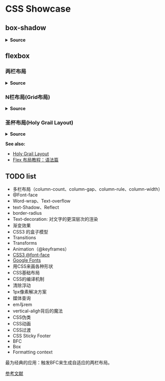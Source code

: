 # CSS Showcase

## box-shadow

<css-box-shadow/>

<details>
<summary><b>Source</b></summary>

<<< @/docs/.vuepress/components/css/box-shadow.vue

</details>


## flexbox

### 两栏布局

<css-flexbox-two-columns/>

<details>
<summary><b>Source</b></summary>

<<< @/docs/.vuepress/components/css/flexbox-two-columns.vue

</details>

### N栏布局(Grid布局)

<css-flexbox-grid/>

<details>
<summary><b>Source</b></summary>

<<< @/docs/.vuepress/components/css/flexbox-grid.vue

</details>


### 圣杯布局(Holy Grail Layout)

<css-flexbox-holy-grail/>

<details>
<summary><b>Source</b></summary>

<<< @/docs/.vuepress/components/css/flexbox-holy-grail.vue

</details>

**See also:**

- [Holy Grail Layout](https://philipwalton.github.io/solved-by-flexbox/demos/holy-grail/)
- [Flex 布局教程：语法篇](http://www.ruanyifeng.com/blog/2015/07/flex-grammar.html)

## TODO list

- 多栏布局（column-count、column-gap、column-rule、column-width）
- @Font-face
- Word-wrap、Text-overflow
- text-Shadow、Reflect
- border-radius
- Text-decoration: 对文字的更深层次的渲染
- 渐变效果
- CSS3 的盒子模型
- Transitions
- Transforms
- Animation（@keyframes）
- [CSS3 @font-face](http://www.w3cplus.com/content/css3-font-face)
- [Google Fonts](https://fonts.google.com)
- 用CSS来画各种形状
- CSS基础布局
- CSS的编译机制
- 清除浮动
- 1px像素解决方案
- 媒体查询
- em与rem
- vertical-aligh背后的魔法
- CSS伪类
- CSS动画
- CSS过渡
- CSS Sticky Footer
- BFC
- Box
- Formatting context

最为经典的应用：触发BFC来生成自适应的两栏布局。

[参考文献](http://www.cnblogs.com/lhb25/p/inside-block-formatting-ontext.html)
